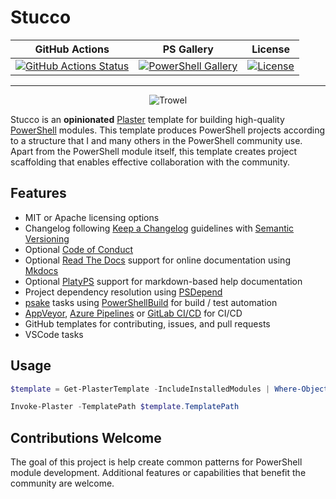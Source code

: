 # Stucco

| GitHub Actions |  PS Gallery | License |
|----------------|-------------|---------|
[![GitHub Actions Status][github-actions-badge]][github-actions-build] | [![PowerShell Gallery][psgallery-badge]][psgallery] | [![License][license-badge]][license]

---

<p align="center">
    <img src="./media/trowel.png" alt="Trowel">
</p>

Stucco is an **opinionated** [Plaster](https://github.com/PowerShellOrg/Plaster) template for building high-quality [PowerShell](https://github.com/PowerShell/PowerShell) modules.
This template produces PowerShell projects according to a structure that I and many others in the PowerShell community use.
Apart from the PowerShell module itself, this template creates project scaffolding that enables effective collaboration with the community.


## Features

- MIT or Apache licensing options
- Changelog following [Keep a Changelog](http://keepachangelog.com/) guidelines with [Semantic Versioning](http://semver.org/)
- Optional [Code of Conduct](http://contributor-covenant.org)
- Optional [Read The Docs](https://readthedocs.org/) support for online documentation using [Mkdocs](https://www.mkdocs.org/)
- Optional [PlatyPS](https://github.com/PowerShell/platyPS) support for markdown-based help documentation
- Project dependency resolution using [PSDepend](https://github.com/RamblingCookieMonster/PSDepend)
- [psake](https://github.com/psake/psake) tasks using [PowerShellBuild](https://github.com/psake/PowerShellBuild) for build / test automation
- [AppVeyor](https://www.appveyor.com/), [Azure Pipelines](https://azure.microsoft.com/en-us/services/devops/pipelines/) or [GitLab CI/CD](https://docs.gitlab.com/ee/ci/) for CI/CD
- GitHub templates for contributing, issues, and pull requests
- VSCode tasks

## Usage

```powershell
$template = Get-PlasterTemplate -IncludeInstalledModules | Where-Object TemplatePath -Match 'Stucco'

Invoke-Plaster -TemplatePath $template.TemplatePath
```

## Contributions Welcome

The goal of this project is help create common patterns for PowerShell module development.
Additional features or capabilities that benefit the community are welcome.

[github-actions-badge]: https://github.com/devblackops/stucco/workflows/CI/badge.svg
[github-actions-build]: https://github.com/devblackops/stucco/actions
[psgallery-badge]: https://img.shields.io/powershellgallery/dt/stucco.svg
[psgallery]: https://www.powershellgallery.com/packages/stucco
[license-badge]: https://img.shields.io/github/license/devblackops/stucco.svg
[license]: https://www.powershellgallery.com/packages/stucco
